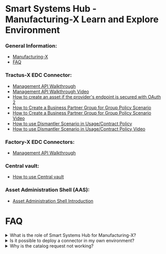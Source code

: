# Smart Systems Hub - Manufacturing-X Learn and Explore Environment

### General Information:

- [Manufacturing-X](https://www.smart-systems-hub.de/en/manufacturing-x)
- [FAQ](#faq)

### Tractus-X EDC Connector:

- [Management API Walkthrough](Management-API-Overview.md)
- [Management API Walkthrough Video](Management-API-Overview-video.md)
- [How to create an asset if the provider's endpoint is secured with OAuth 2](How-to-work-with-oauth2-configure-endpoint.md)
- [How to Create a Business Partner Group for Group Policy Scenario](How-to-use-business-partner-group.md)
- [How to Create a Business Partner Group for Group Policy Scenario Video](Business-partner-group-video.md)
- [How to use Dismantler Scenario in Usage/Contract Policy](How-to-use-Dismantler-Scenario-in-Policy.md)
- [How to use Dismantler Scenario in Usage/Contract Policy Video](Dismantler-policy-scenario-video.md)

### Factory-X EDC Connectors:

- [Management API Walkthrough](Management-API-Overview-FX-connectors.md)

### Central vault:
- [How to use Central vault](How-to-use-central-vault.md)

### Asset Administration Shell (AAS):
- [Asset Administration Shell Introduction](Asset-Administration-Shell-Introduction.md)

# FAQ

<details>
  <summary>What is the role of Smart Systems Hub for Manufacturing-X?</summary>
  Smart Systems Hub supports users with onboarding to Manufacturing-X based on the Explore & Learn environment. Learn more: <a href="https://www.smart-systems-hub.de/en/manufacturing-x">Manufacturing-X</a>.
</details>

<details>
  <summary>Is it possible to deploy a connector in my own environment?</summary>
  Yes, it's absolutely possible. Smart Systems Hub provides wallets and identities that you can use to deploy a Tractus-X EDC or a Factory-X EDC in your own environment.
</details>

<details>
  <summary>Why is the catalog request not working?</summary>
  Many users encounter a 502 Bad Gateway with a response like:
  <pre><code class="language-json">[
    {
      "message": "Unable to obtain credentials: Failed to fetch client secret from the vault with alias: edc-client-secret",
      "type": "BadGateway",
      "path": null,
      "invalidValue": null
    }
  ]
  </code></pre>
  This usually happens because the client secret is missing in the vault, or the connector cannot read secrets from the vault. Please verify that the secret exists in the vault and that the connector has access to it.
</details>